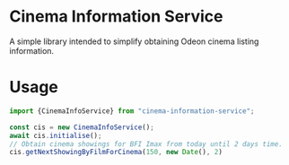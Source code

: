 # Cinema Information Service

A simple library intended to simplify obtaining Odeon cinema listing information. 

# Usage

```typescript
import {CinemaInfoService} from "cinema-information-service";

const cis = new CinemaInfoService();
await cis.initialise();
// Obtain cinema showings for BFI Imax from today until 2 days time.
cis.getNextShowingByFilmForCinema(150, new Date(), 2)
```